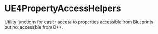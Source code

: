 # UE4PropertyAccessHelpers
Utility functions for easier access to properties accessible from Blueprints but not accessible from C++.
